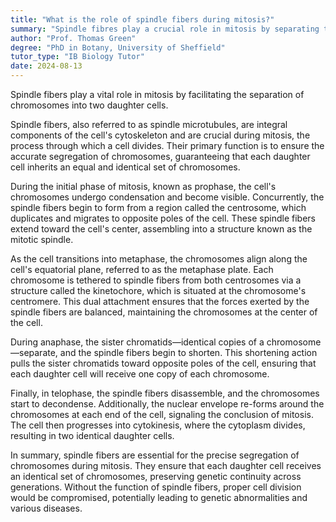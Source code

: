 ```yaml
---
title: "What is the role of spindle fibers during mitosis?"
summary: "Spindle fibres play a crucial role in mitosis by separating the chromosomes into the two daughter cells."
author: "Prof. Thomas Green"
degree: "PhD in Botany, University of Sheffield"
tutor_type: "IB Biology Tutor"
date: 2024-08-13
---
```


Spindle fibers play a vital role in mitosis by facilitating the separation of chromosomes into two daughter cells.

Spindle fibers, also referred to as spindle microtubules, are integral components of the cell's cytoskeleton and are crucial during mitosis, the process through which a cell divides. Their primary function is to ensure the accurate segregation of chromosomes, guaranteeing that each daughter cell inherits an equal and identical set of chromosomes.

During the initial phase of mitosis, known as prophase, the cell's chromosomes undergo condensation and become visible. Concurrently, the spindle fibers begin to form from a region called the centrosome, which duplicates and migrates to opposite poles of the cell. These spindle fibers extend toward the cell's center, assembling into a structure known as the mitotic spindle.

As the cell transitions into metaphase, the chromosomes align along the cell's equatorial plane, referred to as the metaphase plate. Each chromosome is tethered to spindle fibers from both centrosomes via a structure called the kinetochore, which is situated at the chromosome's centromere. This dual attachment ensures that the forces exerted by the spindle fibers are balanced, maintaining the chromosomes at the center of the cell.

During anaphase, the sister chromatids—identical copies of a chromosome—separate, and the spindle fibers begin to shorten. This shortening action pulls the sister chromatids toward opposite poles of the cell, ensuring that each daughter cell will receive one copy of each chromosome.

Finally, in telophase, the spindle fibers disassemble, and the chromosomes start to decondense. Additionally, the nuclear envelope re-forms around the chromosomes at each end of the cell, signaling the conclusion of mitosis. The cell then progresses into cytokinesis, where the cytoplasm divides, resulting in two identical daughter cells.

In summary, spindle fibers are essential for the precise segregation of chromosomes during mitosis. They ensure that each daughter cell receives an identical set of chromosomes, preserving genetic continuity across generations. Without the function of spindle fibers, proper cell division would be compromised, potentially leading to genetic abnormalities and various diseases.
    